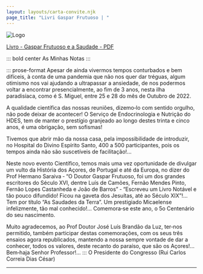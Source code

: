 ```yaml
---
layout: layouts/carta-convite.njk
page_title: "Livri Gaspar Frutuoso | "
---
```



![Logo](/_assets/images/livro-gaspar-frutuoso-capa-front.png)    
  

[Livro - Gaspar Frutuoso e a Saudade - PDF](/_assets/images/Livro-GasparFrutuosoeaSaudade.pdf)

::: bold center
As Minhas Notas
:::

::: prose-format
Apesar de ainda vivermos tempos conturbados e bem difíceis, à conta de uma pandemia que não nos quer dar tréguas, algum otimismo nos vai ajudando a ultrapassar a ansiedade, de nos podermos voltar a encontrar presencialmente, ao fim de 3 anos, nesta ilha paradisíaca, como é S. Miguel, entre 25 e 28 do mês de Outubro de 2022. 

A qualidade científica das nossas reuniões, dizemo‐lo com sentido orgulho, não pode deixar de acontecer! O Serviço de Endocrinologia e Nutrição do HDES, tem de manter o prestígio granjeado ao longo destes trinta e cinco anos, é uma obrigação, sem sofismas! 

Tivemos que abrir mão da nossa casa, pela impossibilidade de introduzir, no Hospital do Divino Espírito Santo, 400 a 500 participantes, pois os tempos ainda não são suscetíveis de facilitação!...

Neste novo evento Científico, temos mais uma vez oportunidade de divulgar um vulto da História dos Açores, de Portugal e até da Europa, no dizer do Prof Hermano Saraiva ‐ “O Doutor Gaspar Frutuoso, foi um dos grandes escritores do Século XVI, dentre Luís de Camões, Fernão Mendes Pinto, Fernão Lopes Castanheda e João de Barros” ‐ “Escreveu um Livro Notável e tão pouco difundido! Ficou na gaveta dos Jesuítas, até ao Século XIX”!... Tem por título “As Saudades da Terra”.
Um prestigiado Micaelense infelizmente, tão mal conhecido!... Comemora‐se este ano, o 5o Centenário do seu nascimento.

Muito agradecemos, ao Prof Doutor José Luís Brandão da Luz, ter‐nos permitido, também participar destas comemorações, com os seus três ensaios agora republicados, mantendo a nossa sempre vontade de dar a conhecer, todos os valores, deste recanto do paraíso, que são os Açores!...
Bem‐haja Senhor Professor!...
:::
O Presidente do Congresso
(Rui Carlos Correia Dias César)

----
